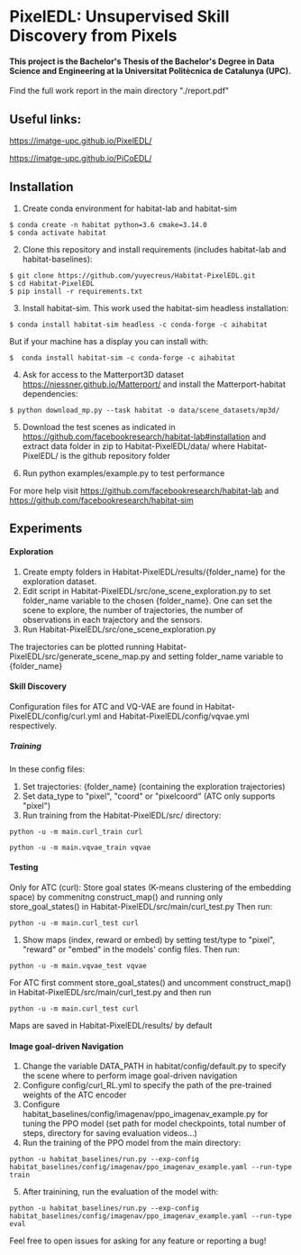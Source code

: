 # PixelEDL: Unsupervised Skill Discovery from Pixels
#### This project is the Bachelor's Thesis of the Bachelor's Degree in Data Science and Engineering at la Universitat Politècnica de Catalunya (UPC).
Find the full work report in the main directory "./report.pdf"

## Useful links:

https://imatge-upc.github.io/PixelEDL/

https://imatge-upc.github.io/PiCoEDL/

## Installation

1) Create conda environment for habitat-lab and habitat-sim

```
$ conda create -n habitat python=3.6 cmake=3.14.0
$ conda activate habitat
```

2) Clone this repository and install requirements (includes habitat-lab and habitat-baselines):
```
$ git clone https://github.com/yuyecreus/Habitat-PixelEDL.git
$ cd Habitat-PixelEDL
$ pip install -r requirements.txt
```

3) Install habitat-sim. This work used the habitat-sim headless installation: 
```
$ conda install habitat-sim headless -c conda-forge -c aihabitat
```
But if your machine has a display you can install with:
```
$  conda install habitat-sim -c conda-forge -c aihabitat
```

4) Ask for access to the Matterport3D dataset https://niessner.github.io/Matterport/ and install the Matterport-habitat dependencies:
```
$ python download_mp.py --task habitat -o data/scene_datasets/mp3d/
```

5) Download the test scenes as indicated in https://github.com/facebookresearch/habitat-lab#installation and extract data folder in zip to Habitat-PixelEDL/data/ where Habitat-PixelEDL/ is the github repository folder

6) Run python examples/example.py to test performance

For more help visit https://github.com/facebookresearch/habitat-lab and https://github.com/facebookresearch/habitat-sim


## Experiments

#### Exploration
1) Create empty folders in Habitat-PixelEDL/results/{folder_name} for the exploration dataset. 
2) Edit script in Habitat-PixelEDL/src/one_scene_exploration.py to set folder_name variable to the chosen {folder_name}. One can set the scene to explore, the number of trajectories, the number of observations in each trajectory and the sensors. 
3) Run Habitat-PixelEDL/src/one_scene_exploration.py

The trajectories can be plotted running Habitat-PixelEDL/src/generate_scene_map.py and setting folder_name variable to {folder_name}

#### Skill Discovery
Configuration files for ATC and VQ-VAE are found in Habitat-PixelEDL/config/curl.yml and Habitat-PixelEDL/config/vqvae.yml respectively.

##### Training
In these config files:

1) Set trajectories: {folder_name} (containing the exploration trajectories)
2) Set data_type to "pixel", "coord" or "pixelcoord" (ATC only supports "pixel")
3) Run training from the Habitat-PixelEDL/src/ directory:
```
python -u -m main.curl_train curl
```
```
python -u -m main.vqvae_train vqvae
```


#### Testing
Only for ATC (curl): Store goal states (K-means clustering of the embedding space) by commenitng construct_map() and running only store_goal_states() in Habitat-PixelEDL/src/main/curl_test.py
Then run:
```
python -u -m main.curl_test curl
```

1) Show maps (index, reward or embed) by setting test/type to "pixel", "reward" or "embed" in the models' config files. Then run:
```
python -u -m main.vqvae_test vqvae
```

For ATC first comment store_goal_states() and uncomment construct_map() in Habitat-PixelEDL/src/main/curl_test.py and then run 
```
python -u -m main.curl_test curl
```

Maps are saved in Habitat-PixelEDL/results/ by default


#### Image goal-driven Navigation

1) Change the variable DATA_PATH in habitat/config/default.py to specify the scene where to perform image goal-driven navigation
2) Configure config/curl_RL.yml to specify the path of the pre-trained weights of the ATC encoder
3) Configure habitat_baselines/config/imagenav/ppo_imagenav_example.py for tuning the PPO model (set path for model checkpoints, total number of steps, directory for saving evaluation videos...)
4) Run the training of the PPO model from the main directory:
```
python -u habitat_baselines/run.py --exp-config habitat_baselines/config/imagenav/ppo_imagenav_example.yaml --run-type train
```
5) After trainining, run the evaluation of the model with: 
```
python -u habitat_baselines/run.py --exp-config habitat_baselines/config/imagenav/ppo_imagenav_example.yaml --run-type eval
```

Feel free to open issues for asking for any feature or reporting a bug!

